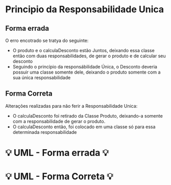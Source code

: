 # Principio da Responsabilidade Unica

## Forma errada
O erro encotrado se tratya do seguinte:
- O produto e o calculaDesconto estão Juntos, deixando essa classe então com duas responsabilidades, de gerar o produto e de calcular seu desconto
- Seguindo o princípio da responsábilidade Única, o Desconto deveria possuir uma classe somente dele, deixando o produto somente com a sua única responsabilidade

## Forma Correta
Alterações realizadas para não ferir a Responsabilidade Unica:
- O calculaDesconto foi retirado da Classe Produto, deixando-a somente com a responsabilidade de gerar o produto.
- O calculaDesconto então, foi colocado em uma classe só para essa determinada responsabilidade

#  :bulb: UML - Forma errada :bulb:

#  :bulb: UML - Forma Correta :bulb:
